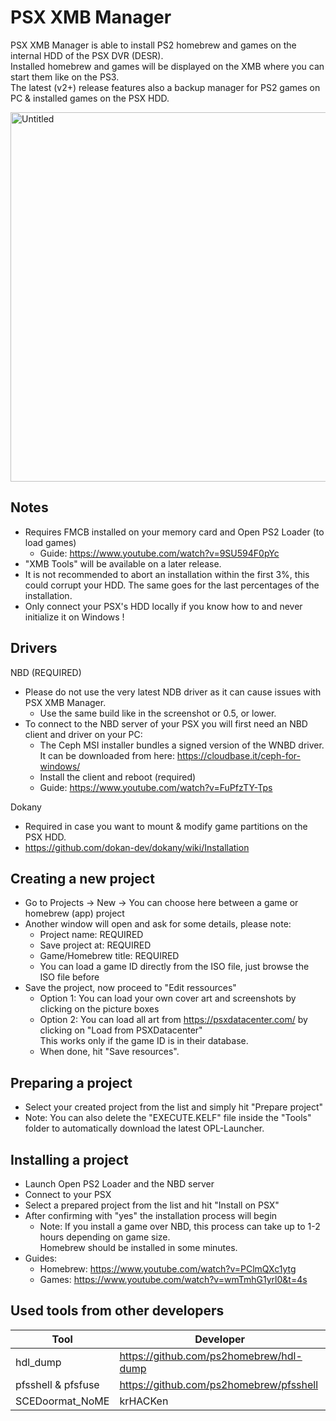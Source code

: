 # PSX XMB Manager
PSX XMB Manager is able to install PS2 homebrew and games on the internal HDD of the PSX DVR (DESR).</br>
Installed homebrew and games will be displayed on the XMB where you can start them like on the PS3.</br>
The latest (v2+) release features also a backup manager for PS2 games on PC & installed games on the PSX HDD.

<img width="591" alt="Untitled" src="https://github.com/SvenGDK/PSX-XMB-Manager/assets/84620/82feae61-3cf9-44f2-b6f3-65d1789f9a80">

## Notes
- Requires FMCB installed on your memory card and Open PS2 Loader (to load games)
  - Guide: https://www.youtube.com/watch?v=9SU594F0pYc
- "XMB Tools" will be available on a later release.
- It is not recommended to abort an installation within the first 3%, this could corrupt your HDD. The same goes for the last percentages of the installation.
- Only connect your PSX's HDD locally if you know how to and never initialize it on Windows !

## Drivers
NBD (REQUIRED)
- Please do not use the very latest NDB driver as it can cause issues with PSX XMB Manager.
  - Use the same build like in the screenshot or 0.5, or lower.
- To connect to the NBD server of your PSX you will first need an NBD client and driver on your PC:
  - The Ceph MSI installer bundles a signed version of the WNBD driver. </br>
  It can be downloaded from here: https://cloudbase.it/ceph-for-windows/
  - Install the client and reboot (required)
  - Guide: https://www.youtube.com/watch?v=FuPfzTY-Tps

Dokany
- Required in case you want to mount & modify game partitions on the PSX HDD.
- https://github.com/dokan-dev/dokany/wiki/Installation

## Creating a new project
- Go to Projects -> New -> You can choose here between a game or homebrew (app) project
- Another window will open and ask for some details, please note:
  - Project name: REQUIRED
  - Save project at: REQUIRED
  - Game/Homebrew title: REQUIRED
  - You can load a game ID directly from the ISO file, just browse the ISO file before
- Save the project, now proceed to "Edit ressources"
  - Option 1: You can load your own cover art and screenshots by clicking on the picture boxes
  - Option 2: You can load all art from https://psxdatacenter.com/ by clicking on "Load from PSXDatacenter" </br>
  This works only if the game ID is in their database.
  - When done, hit "Save resources".

## Preparing a project
- Select your created project from the list and simply hit "Prepare project"
- Note: You can also delete the "EXECUTE.KELF" file inside the "Tools" folder to automatically download the latest OPL-Launcher.

## Installing a project
- Launch Open PS2 Loader and the NBD server
- Connect to your PSX
- Select a prepared project from the list and hit "Install on PSX"
- After confirming with "yes" the installation process will begin
  - Note: If you install a game over NBD, this process can take up to 1-2 hours depending on game size. </br>
  Homebrew should be installed in some minutes.
- Guides:
  - Homebrew: https://www.youtube.com/watch?v=PClmQXc1ytg
  - Games: https://www.youtube.com/watch?v=wmTmhG1yrl0&t=4s


## Used tools from other developers
| Tool | Developer |
|-----|-----|
| hdl_dump | https://github.com/ps2homebrew/hdl-dump |
| pfsshell & pfsfuse | https://github.com/ps2homebrew/pfsshell |
| SCEDoormat_NoME | krHACKen |
